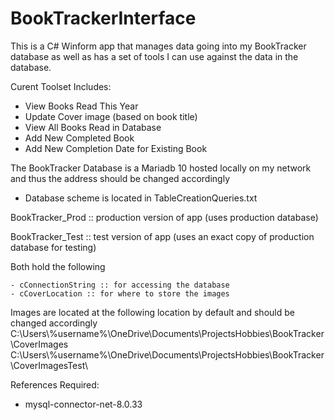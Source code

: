 # BookTrackerInterface

This is a C# Winform app that manages data going into my BookTracker database as well as has a set of tools I can use
against the data in the database.

Curent Toolset Includes:
  - View Books Read This Year
  - Update Cover image (based on book title)
  - View All Books Read in Database
  - Add New Completed Book 
  - Add New Completion Date for Existing Book
  
The BookTracker Database is a Mariadb 10 hosted locally on my network and thus the address should be changed accordingly
  - Database scheme is located in TableCreationQueries.txt

BookTracker_Prod :: production version of app (uses production database)

BookTracker_Test :: test version of app (uses an exact copy of production database for testing)

  Both hold the following
  
    - cConnectionString :: for accessing the database 
    - cCoverLocation :: for where to store the images

Images are located at the following location by default and should be changed accordingly
  C:\Users\\%username%\OneDrive\Documents\ProjectsHobbies\BookTracker\CoverImages\
  C:\Users\\%username%\OneDrive\Documents\ProjectsHobbies\BookTracker\CoverImagesTest\
  
References Required:
- mysql-connector-net-8.0.33
 

